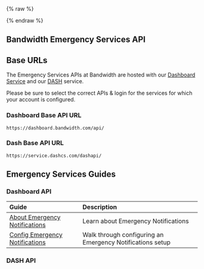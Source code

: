 {% raw %}
<section class="emergencyServicesAbout">
{% endraw %}

# Bandwidth Emergency Services API

## Base URLs

The Emergency Services APIs at Bandwidth are hosted with our [Dashboard Service](https://dashboard.bandwidth.com/) and our [DASH](https://dashboard.dashcs.com/dash-board/login.jsp) service.

Please be sure to select the correct APIs & login for the services for which your account is configured.

### Dashboard Base API URL
`https://dashboard.bandwidth.com/api/`

### Dash Base API URL
`https://service.dashcs.com/dashapi/`

## Emergency Services Guides

### Dashboard API
| Guide                                                                                | Description                                               |
|:-------------------------------------------------------------------------------------|:----------------------------------------------------------|
| [About Emergency Notifications](./dashboard/guides/emergencyNotifications.md)        | Learn about Emergency Notifications                       |
| [Config Emergency Notifications](./dashboard/guides/configEmergencyNotifications.md) | Walk through configuring an Emergency Notifications setup |


### DASH API
